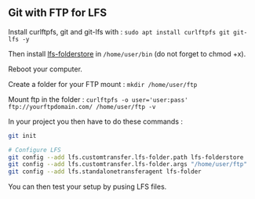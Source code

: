 ## Git with FTP for LFS

Install curlftpfs, git and git-lfs with : `sudo apt install curlftpfs git git-lfs -y`  

Then install [lfs-folderstore](https://github.com/sinbad/lfs-folderstore/releases) in `/home/user/bin` (do not forget to chmod +x).  

Reboot your computer.  

Create a folder for your FTP mount : `mkdir /home/user/ftp`  

Mount ftp in the folder : `curlftpfs -o user='user:pass' ftp://yourftpdomain.com/ /home/user/ftp -v`  

In your project you then have to do these commands :  

```sh
git init

# Configure LFS
git config --add lfs.customtransfer.lfs-folder.path lfs-folderstore
git config --add lfs.customtransfer.lfs-folder.args "/home/user/ftp"
git config --add lfs.standalonetransferagent lfs-folder
```

You can then test your setup by pusing LFS files.